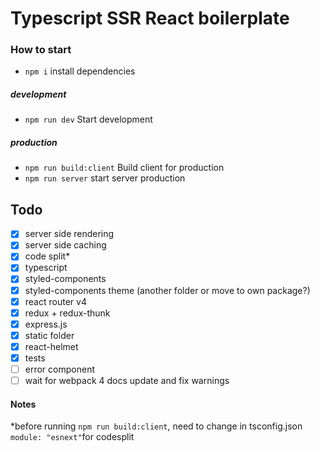 # Typescript SSR React boilerplate

### How to start

* `npm i` install dependencies

##### development

* `npm run dev` Start development

##### production

* `npm run build:client` Build client for production
* `npm run server` start server production

## Todo

* [x] server side rendering
* [x] server side caching
* [x] code split\*
* [x] typescript
* [x] styled-components
* [x] styled-components theme (another folder or move to own package?)
* [x] react router v4
* [x] redux + redux-thunk
* [x] express.js
* [x] static folder
* [x] react-helmet
* [x] tests
* [ ] error component
* [ ] wait for webpack 4 docs update and fix warnings

#### Notes

\*before running `npm run build:client`, need to change in tsconfig.json `module: "esnext"`for codesplit
